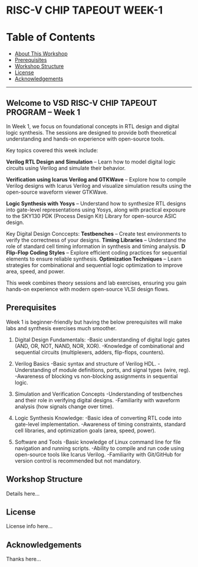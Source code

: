# RISC-V CHIP TAPEOUT WEEK-1

# Table of Contents
- [About This Workshop](#about-this-workshop)
- [Prerequisites](#prerequisites)
- [Workshop Structure](#workshop-structure)
- [License](#license)
- [Acknowledgements](#acknowledgements)

---

## Welcome to VSD RISC-V CHIP TAPEOUT PROGRAM – Week 1

In Week 1, we focus on foundational concepts in RTL design and digital logic synthesis. The sessions are designed to provide both theoretical understanding and hands-on experience with open-source tools.

Key topics covered this week include:

**Verilog RTL Design and Simulation** – Learn how to model digital logic circuits using Verilog and simulate their behavior.

**Verification using Icarus Verilog and GTKWave** – Explore how to compile Verilog designs with Icarus Verilog and visualize simulation results using the open-source waveform viewer GTKWave.

**Logic Synthesis with Yosys** – Understand how to synthesize RTL designs into gate-level representations using Yosys, along with practical exposure to the SKY130 PDK (Process Design Kit) Library for open-source ASIC design.

Key Digital Design Conccepts:
**Testbenches** – Create test environments to verify the correctness of your designs.
**Timing Libraries** – Understand the role of standard cell timing information in synthesis and timing analysis.
**D Flip-Flop Coding Styles** – Explore efficient coding practices for sequential elements to ensure reliable synthesis.
**Optimization Techniques** – Learn strategies for combinational and sequential logic optimization to improve area, speed, and power.

This week combines theory sessions and lab exercises, ensuring you gain hands-on experience with modern open-source VLSI design flows.



## Prerequisites
Week 1 is beginner-friendly but having the below prerequisites will make labs and synthesis exercises much smoother.
1. Digital Design Fundamentals:
-Basic understanding of digital logic gates (AND, OR, NOT, NAND, NOR, XOR).
-Knowledge of combinational and sequential circuits (multiplexers, adders, flip-flops, counters).

2. Verilog Basics
-Basic syntax and structure of Verilog HDL.
-Understanding of module definitions, ports, and signal types (wire, reg).
-Awareness of blocking vs non-blocking assignments in sequential logic.

3. Simulation and Verification Concepts
-Understanding of testbenches and their role in verifying digital designs.
-Familiarity with waveform analysis (how signals change over time).

4. Logic Synthesis Knowledge:
-Basic idea of converting RTL code into gate-level implementation.
-Awareness of timing constraints, standard cell libraries, and optimization goals (area, speed, power).

5. Software and Tools
-Basic knowledge of Linux command line for file navigation and running scripts.
-Ability to compile and run code using open-source tools like Icarus Verilog.
-Familiarity with Git/GitHub for version control is recommended but not mandatory.


## Workshop Structure
Details here...

## License
License info here...

## Acknowledgements
Thanks here...


